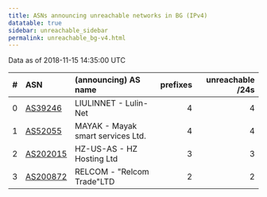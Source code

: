 ```yaml
---
title: ASNs announcing unreachable networks in BG (IPv4)
datatable: true
sidebar: unreachable_sidebar
permalink: unreachable_bg-v4.html
---
```


Data as of 2018-11-15 14:35:00 UTC


<div class="datatable-begin"></div>

|   # | ASN                                      | (announcing) AS name              |   prefixes |   unreachable /24s |
|----:|:-----------------------------------------|:----------------------------------|-----------:|-------------------:|
|   0 | [AS39246](unreachable_AS39246-v4.html)   | LIULINNET - Lulin-Net             |          4 |                  4 |
|   1 | [AS52055](unreachable_AS52055-v4.html)   | MAYAK - Mayak smart services Ltd. |          4 |                  4 |
|   2 | [AS202015](unreachable_AS202015-v4.html) | HZ-US-AS - HZ Hosting Ltd         |          3 |                  3 |
|   3 | [AS200872](unreachable_AS200872-v4.html) | RELCOM - "Relcom Trade"LTD        |          2 |                  2 |

<div class="datatable-end"></div>